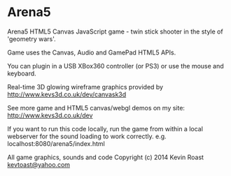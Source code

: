 Arena5
======

Arena5 HTML5 Canvas JavaScript game - twin stick shooter in the style of 'geometry wars'.

Game uses the Canvas, Audio and GamePad HTML5 APIs.

You can plugin in a USB XBox360 controller (or PS3) or use the mouse and keyboard.

Real-time 3D glowing wireframe graphics provided by http://www.kevs3d.co.uk/dev/canvask3d 

See more game and HTML5 canvas/webgl demos on my site: http://www.kevs3d.co.uk/dev

If you want to run this code locally, run the game from within a local webserver for the sound loading to work correctly.
e.g. localhost:8080/arena5/index.html

All game graphics, sounds and code Copyright (c) 2014 Kevin Roast kevtoast@yahoo.com
